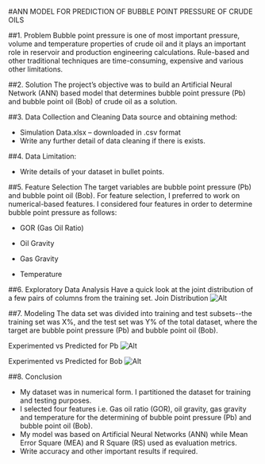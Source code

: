 
#ANN MODEL FOR PREDICTION OF BUBBLE POINT PRESSURE OF CRUDE OILS

##1. Problem
Bubble point pressure is one of most important pressure, volume and temperature properties of crude oil and it plays an important role in reservoir and production engineering calculations. Rule-based and other traditional techniques are time-consuming, expensive and various other limitations.

##2. Solution
The project’s objective was to build an Artificial Neural Network (ANN) based model that determines bubble point pressure (Pb) and bubble point oil (Bob) of crude oil as a solution. 

##3. Data Collection and Cleaning
Data source and obtaining method:

 - Simulation Data.xlsx – downloaded in .csv format
 - Write any further detail of data cleaning if there is exists.

##4. Data Limitation: 

 - Write details of your dataset in bullet points.

##5.  Feature Selection
The target variables are bubble point pressure (Pb) and bubble point oil (Bob). For feature selection, I preferred to work on numerical-based features. I considered four features in order to determine bubble point pressure as follows:

 - GOR (Gas Oil Ratio)

 - Oil Gravity

 - Gas Gravity

 - Temperature

##6. Exploratory Data Analysis
Have a quick look at the joint distribution of a few pairs of columns from the training set.
Join Distribution ![Alt](/JoinDistribution.png "Join Distribution")


##7. Modeling
The data set was divided into training and test subsets--the training set was X%, and the test set was Y% of the total dataset, where the target are bubble point pressure (Pb) and bubble point oil (Bob).

Experimented vs Predicted for Pb ![Alt](/Pb.png "Experimented vs Predicted for Pb")

Experimented vs Predicted for Bob ![Alt](/Bob.png "Experimented vs Predicted for Bob")


##8. Conclusion

 - My dataset was in numerical form. I partitioned the dataset for training and testing purposes.
 - I selected four features i.e. Gas oil ratio (GOR), oil gravity, gas gravity and temperature for the determining of bubble point pressure (Pb) and bubble point oil (Bob).
 - My model was based on Artificial Neural Networks (ANN) while Mean Error Square (MEA) and R Square (RS) used as evaluation metrics.
 - Write accuracy and other important results if required.




